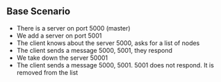 ## Base Scenario

- There is a server on port 5000 (master)
- We add a server on port 5001
- The client knows about the server 5000, asks for a list of nodes
- The client sends a message 5000, 5001, they respond
- We take down the server 50001
- The client sends a message 5000, 5001. 5001 does not respond. It is removed from the list